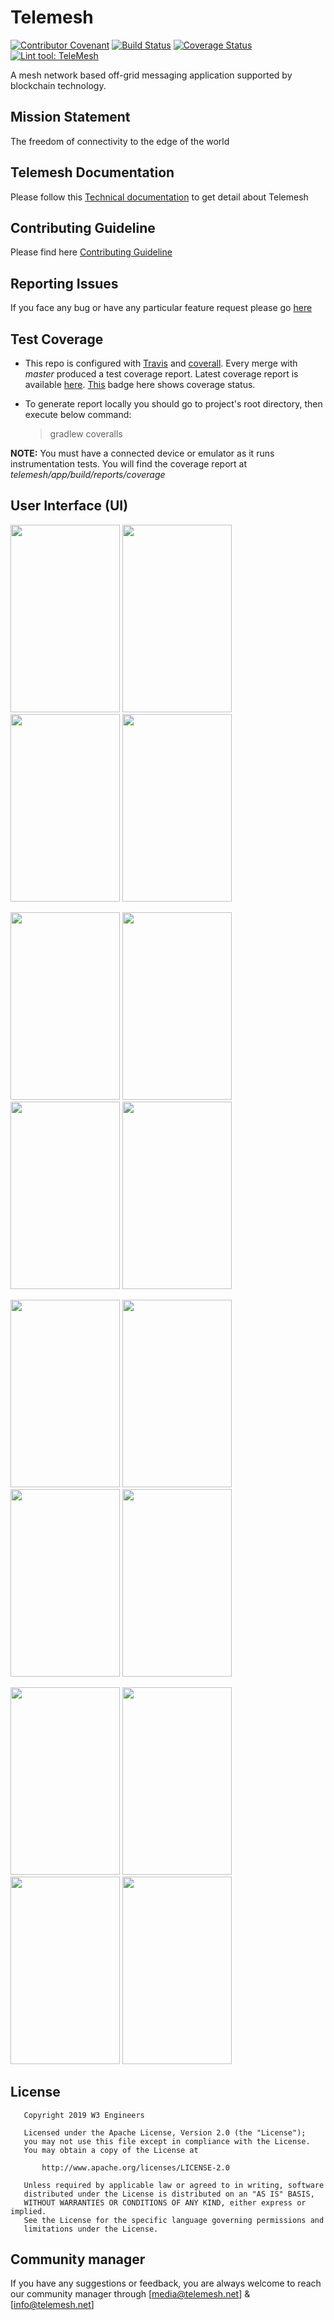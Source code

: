 [strom]:https://www.github.com/w3-engineers/android-framework
[travis]:https://travis-ci.com/w3-engineers/
[coverall]:https://coveralls.io/github/w3-engineers/telemesh
[Apache License 2.0]:https://choosealicense.com/licenses/apache-2.0/


# Telemesh

[![Contributor Covenant](https://img.shields.io/badge/Contributor%20Covenant-v1.4%20adopted-ff69b4.svg)](CODE-OF-CONDUCT.md)
[![Build Status](https://travis-ci.com/w3-engineers/telemesh.svg?branch=master)](https://travis-ci.com/w3-engineers/telemesh)
[![Coverage Status](https://coveralls.io/repos/github/w3-engineers/telemesh/badge.svg?branch=master)](https://coveralls.io/github/w3-engineers/telemesh?branch=master)
[![Lint tool: TeleMesh](https://img.shields.io/badge/Lint_tool-telemesh-2e99e9.svg?style=flat)](https://w3-engineers.github.io/telemesh/lint_reports/lint-report.html)

A mesh network based off-grid messaging application supported by blockchain technology.

## Mission Statement
The freedom of connectivity to the edge of the world


## Telemesh Documentation

Please follow this [Technical documentation](https://telemesh.readthedocs.io/en/latest/index.html) to get detail about Telemesh


## Contributing Guideline

Please find here [Contributing Guideline](https://github.com/w3-engineers/telemesh/blob/master/CONTRIBUTING.md)

## Reporting Issues 

If you face any bug or have any particular feature request please go [here](https://github.com/w3-engineers/telemesh/blob/master/CONTRIBUTING.md#reportissue)

    

## Test Coverage
* This repo is configured with [Travis](https://travis-ci.org/) and [coverall](https://docs.travis-ci.com/user/coveralls/). Every merge with *master* produced a test coverage report. Latest coverage report is available [here](https://coveralls.io/github/w3-engineers/telemesh?branch=master). [This](#Telemesh) badge here shows coverage status.

* To generate report locally you should go to project's root directory, then execute below command:
    > gradlew coveralls

**NOTE:** You must have a connected device or emulator as it runs instrumentation tests. You will find the coverage report at *telemesh/app/build/reports/coverage*

## User Interface (UI)
<kbd><img src="http://gdurl.com/CxzW" width="175" height="300"></kbd> <kbd><img src="http://gdurl.com/Znvi" width="175" height="300"></kbd> <kbd><img src="http://gdurl.com/exAY" width="175" height="300"></kbd> <kbd><img src="http://gdurl.com/Q0-C" width="175" height="300"></kbd> 

<kbd><img src="http://gdurl.com/Un2g" width="175" height="300"></kbd> <kbd><img src="http://gdurl.com/wmHS" width="175" height="300"></kbd> <kbd><img src="http://gdurl.com/G9N1" width="175" height="300"></kbd> <kbd><img src="http://gdurl.com/0vRW" width="175" height="300"></kbd> 

<kbd><img src="http://gdurl.com/IbR1" width="175" height="300"></kbd> <kbd><img src="http://gdurl.com/fKqZ" width="175" height="300"></kbd> <kbd><img src="http://gdurl.com/gIwO" width="175" height="300"></kbd> <kbd><img src="http://gdurl.com/cUI2" width="175" height="300"></kbd>

<kbd><img src="http://gdurl.com/cDhEu" width="175" height="300"></kbd> <kbd><img src="http://gdurl.com/xEb6" width="175" height="300"></kbd> <kbd><img src="http://gdurl.com/59rC" width="175" height="300"></kbd> <kbd><img src="http://gdurl.com/A2Qj" width="175" height="300"></kbd>



## License

       Copyright 2019 W3 Engineers
    
       Licensed under the Apache License, Version 2.0 (the "License");
       you may not use this file except in compliance with the License.
       You may obtain a copy of the License at
    
           http://www.apache.org/licenses/LICENSE-2.0
    
       Unless required by applicable law or agreed to in writing, software
       distributed under the License is distributed on an "AS IS" BASIS,
       WITHOUT WARRANTIES OR CONDITIONS OF ANY KIND, either express or implied.
       See the License for the specific language governing permissions and
       limitations under the License.


## Community manager 

If you have any suggestions or feedback, you are always welcome to reach our community manager through [media@telemesh.net] & [info@telemesh.net]


